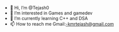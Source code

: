 - 👋 Hi, I’m @Tejash0
- 👀 I’m interested in Games and gamedev
- 🌱 I’m currently learning C++ and DSA
- 📫 How to reach me Gmail:-kmrtejash@gmail.com

<!---
Tejash0/Tejash0 is a ✨ special ✨ repository because its `README.md` (this file) appears on your GitHub profile.
You can click the Preview link to take a look at your changes.
--->
